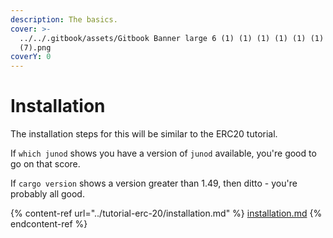 ```yaml
---
description: The basics.
cover: >-
  ../../.gitbook/assets/Gitbook Banner large 6 (1) (1) (1) (1) (1) (1) (1)
  (7).png
coverY: 0
---
```


# Installation

The installation steps for this will be similar to the ERC20 tutorial.

If `which junod` shows you have a version of `junod` available, you're good to go on that score.

If `cargo version` shows a version greater than 1.49, then ditto - you're probably all good.

{% content-ref url="../tutorial-erc-20/installation.md" %}
[installation.md](../tutorial-erc-20/installation.md)
{% endcontent-ref %}

